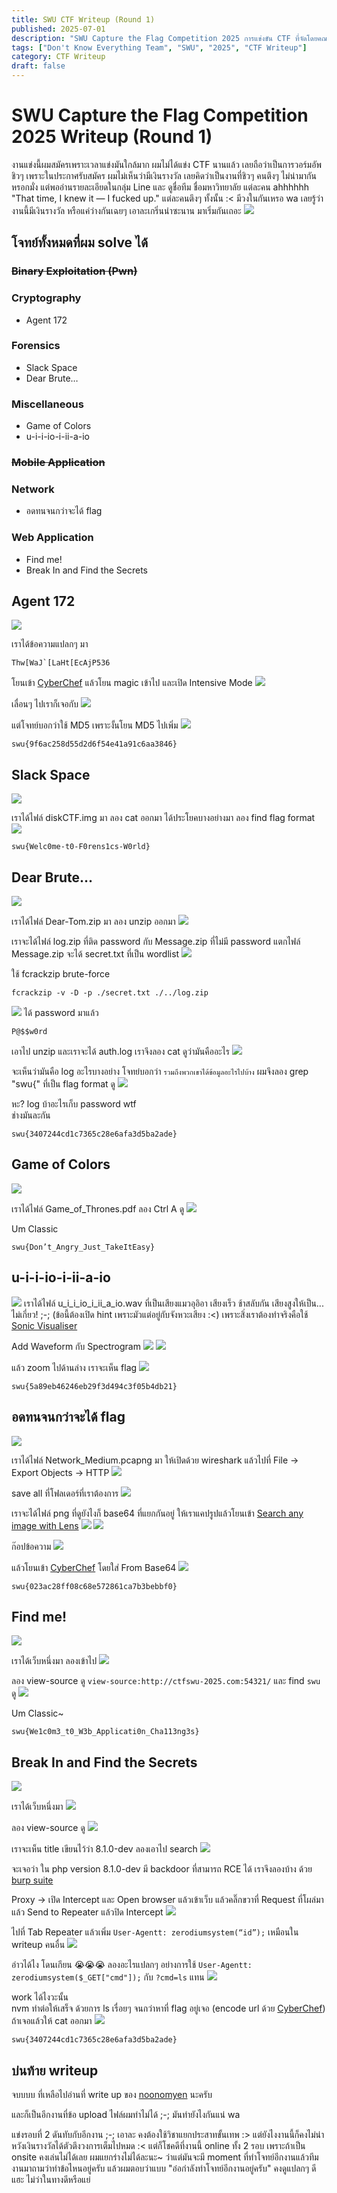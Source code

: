 ```yaml
---
title: SWU CTF Writeup (Round 1)
published: 2025-07-01
description: "SWU Capture the Flag Competition 2025 การแข่งขัน CTF ที่จัดโดยคณะวิศวกรรมศาสตร์ มหาวิทยาลัยศรีนครินทรวิโรฒ (มศว) ร่วมกับ ACIS Professional Center และ SECPlayground"
tags: ["Don't Know Everything Team", "SWU", "2025", "CTF Writeup"]
category: CTF Writeup
draft: false
---
```


# SWU Capture the Flag Competition 2025 Writeup (Round 1)
งานแข่งนี้ผมสมัครเพราะเวลาแข่งมันใกล้มาก ผมไม่ได้แข่ง CTF นานแล้ว เลยถือว่าเป็นการวอร์มอัพ ชิวๆ เพราะในประกาศรับสมัคร ผมไม่เห็นว่ามีเงินรางวัล เลยคิดว่าเป็นงานที่ชิวๆ
คนตึงๆ ไม่น่ามากันหรอกมั่ง แต่พออ่านรายละเอียดในกลุ่ม Line และ ดูชื่อทีม ชื่อมหาวิทยาลัย แต่ละคน ahhhhhh "That time, I knew it — I fucked up." แต่ละคนตึงๆ ทั้งนั้น :< มีวงในกันเหรอ wa เลยรู้ว่างานนี้มีเงินรางวัล หรือแค่ว่างกันเฉยๆ
เอาละเกริ่นนำซะนาน มาเริ่มกันเถอะ
![](images/scoreboard.png)

## โจทย์ทั้งหมดที่ผม solve ได้

### ~~Binary Exploitation (Pwn)~~

### Cryptography
- Agent 172

### Forensics
- Slack Space
- Dear Brute…

### Miscellaneous
- Game of Colors
- u-i-i-io-i-ii-a-io

### ~~Mobile Application~~

### Network
- อดทนจนกว่าจะได้ flag

### Web Application
- Find me!
- Break In and Find the Secrets

## Agent 172
![](images/01.png)

เราได้ข้อความแปลกๆ มา
```
Thw[WaJ`[LaHt[EcAjP536
```
โยนเข้า [CyberChef](https://gchq.github.io/CyberChef/) แล้วโยน magic เข้าไป และเปิด Intensive Mode
![](images/02.png)

เลื่อนๆ ไปเราก็เจอกับ
![](images/03.png)

แต่โจทย์บอกว่าใช้ MD5 เพราะงั้นโยน MD5 ไปเพิ่ม
![](images/04.png)

```
swu{9f6ac258d55d2d6f54e41a91c6aa3846}
```

## Slack Space
![](images/05.png)

เราได้ไฟล์ diskCTF.img มา
ลอง cat ออกมา ได้ประโยคบางอย่างมา ลอง find flag format
![](images/06.png)

```
swu{Welc0me-t0-F0rens1cs-W0rld}
```

## Dear Brute…
![](images/07.png)

เราได้ไฟล์ Dear-Tom.zip มา ลอง unzip ออกมา
![](images/08.png)

เราจะได้ไฟล์ log.zip ที่ติด password กับ Message.zip ที่ไม่มี password
แตกไฟล์ Message.zip จะได้ secret.txt ที่เป็น wordlist
![](images/09.png)

ใช้ fcrackzip brute-force
```
fcrackzip -v -D -p ./secret.txt ./../log.zip
```
![](images/10.png)
ได้ password มาแล้ว
```
P@$$w0rd
```
เอาไป unzip และเราจะได้ auth.log เราจึงลอง cat ดูว่ามันคืออะไร
![](images/11.png)

จะเห็นว่ามันคือ log อะไรบางอย่าง โจทย๋บอกว่า `รวมถึงพวกเขาได้ข้อมูลอะไรไปบ้าง` ผมจึงลอง grep "swu{" ที่เป็น flag format ดู
![](images/12.png)

หะ? log บ้าอะไรเก็บ password wtf<br>
ช่างมันละกัน
```
swu{3407244cd1c7365c28e6afa3d5ba2ade}
```

## Game of Colors
![](images/13.png)

เราได้ไฟล์ Game_of_Thrones.pdf
ลอง Ctrl A ดู
![](images/14.png)

Um Classic
```
swu{Don’t_Angry_Just_TakeItEasy}
```

## u-i-i-io-i-ii-a-io
![](images/15.png)
เราได้ไฟล์ u_i_i_io_i_ii_a_io.wav ที่เป็นเสียงแมวอุอิอา เสียงเร็ว ช้าสลับกัน เสียงสูงให้เป็น... ไม่เกี่ยว! ;-; (ข้อนี้ต้องเปิด hint เพราะมัวแต่อยู่กับจังหวะเสียง :<)
เพราะสิ่งเราต้องทำจริงคือใช้ [Sonic Visualiser](https://www.sonicvisualiser.org/)

Add Waveform กับ Spectrogram
![](images/16.png)
![](images/17.png)

แล้ว zoom ไปด้านล่าง เราจะเห็น flag 
![](images/18.png)

```
swu{5a89eb46246eb29f3d494c3f05b4db21}
```

## อดทนจนกว่าจะได้ flag
![](images/19.png)

เราได้ไฟล์ Network_Medium.pcapng มา ให้เปิดด้วย wireshark แล้วไปที่ File -> Export Objects -> HTTP
![](images/20.png)

save all ที่โฟลเดอร์ที่เราต้องการ
![](images/21.png)


เราจะได้ไฟล์ png ที่ดูยังไงก็ base64 ที่แยกกันอยู่ ให้เราแคปรูปแล้วโยนเข้า [Search any image with Lens](https://www.google.com/)
![](images/21_2.png)
![](images/22.png)

ก๊อปข้อความ
![](images/23.png)

แล้วโยนเข้า [CyberChef](https://gchq.github.io/CyberChef/) โดยใส่ From Base64
![](images/24.png)

```
swu{023ac28ff08c68e572861ca7b3bebbf0}
```

## Find me!
![](images/25.png)

เราได้เว็บหนึ่งมา ลองเข้าไป
![](images/26.png)

ลอง view-source ดู `view-source:http://ctfswu-2025.com:54321/` และ find `swu` ดู
![](images/27.png)

Um Classic~
```
swu{We1c0m3_t0_W3b_Applicati0n_Cha113ng3s}
```

## Break In and Find the Secrets
![](images/28.png)

เราได้เว็บหนึ่งมา
![](images/29.png)

ลอง view-source ดู
![](images/30.png)

เราจะเห็น title เขียนไว้ว่า 8.1.0-dev ลองเอาไป search
![](images/31.png)

จะเจอว่า ใน php version 8.1.0-dev มี backdoor ที่สามารถ RCE ได้
เราจึงลองบ้าง ด้วย [burp suite](https://portswigger.net/burp/)

Proxy -> เปิด Intercept และ Open browser แล้วเข้าเว็บ แล้วคลิ๊กขวาที่ Request ที่โผล่มา แล้ว Send to Repeater แล้วปิด Intercept
![](images/32.png)

ไปที่ Tab Repeater แล้วเพิ่ม `User-Agentt: zerodiumsystem(“id”);` เหมือนใน writeup คนอื่น
![](images/33.png)

อ่าวได้ไง โดนเกียน 😭😭😭
ลองอะไรแปลกๆ อย่างการใช้ `User-Agentt: zerodiumsystem($_GET["cmd"]);` กับ `?cmd=ls` แทน
![](images/34.png)

work ได้ไงวะนั้น<br>
nvm ทำต่อให้เสร็จ
ด้วยการ ls เรื่อยๆ จนกว่าหาที่ flag อยู่เจอ (encode url ด้วย [CyberChef](https://gchq.github.io/CyberChef/))<br>
ถ้าเจอแล้วให้ cat ออกมา 
![](images/35.png)
```
swu{3407244cd1c7365c28e6afa3d5ba2ade}
```

## บ่นท้าย writeup
จบบบบ ที่เหลือไปอ่านที่ write up ของ [noonomyen](https://blog.noonomyen.com) นะครับ

และก็เป็นอีกงานที่ข้อ upload ไฟล์ผมทำไม่ได้ ;-; มันทำยังไงกันแน่ wa

แข่งรอบที่ 2 ดันทับกับอีกงาน ;-; เอาละ คงต้องใช้วิชาแยกประสาทขั้นเทพ :> แต่ยังไงงานนี้ก็คงไม่น่าหวังเงินรางวัลได้ตัวตึงวงการเต็มไปหมด :< แต่ก็โชคดีที่งานนี้ online ทั้ง 2 รอบ เพราะถ้าเป็น onsite คงเล่นไม่ได้เลย ผมแยกร่างไม่ได้ละนะ~
ว่าแต่มันจะมี moment ที่ทำโจทย์อีกงานแล้วทีมงานมาถามว่าทำข้อไหนอยู่ครับ แล้วผมตอบว่าแบบ "อ๋อกำลังทำโจทย์อีกงานอยู่ครับ" คงดูแปลกๆ ดีแฮะ ไม่ว่าในทางดีหรือแย่